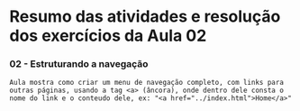 # Resumo das atividades e resolução dos exercícios da Aula 02 #

### 02 - Estruturando a navegação ###
    Aula mostra como criar um menu de navegação completo, com links para outras páginas, usando a tag <a> (âncora), onde dentro dele consta o nome do link e o conteudo dele, ex: "<a href="../index.html">Home</a>"